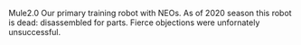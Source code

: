 Mule2.0
Our primary training robot with NEOs.
As of 2020 season this robot is dead: disassembled for parts. Fierce objections were unfornately unsuccessful.

